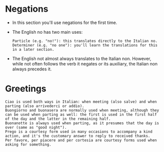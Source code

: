 # Negations

* In this section you'll use negations for the first time.

* The English no has two main uses:

      Particle (e.g. "no!"): this translates directly to the Italian no.
      Determiner (e.g. "no one"): you'll learn the translations for this in a later section.

* The English not almost always translates to the Italian non. However, while not often follows the verb it negates or its auxiliary, the Italian non always precedes it.

# Greetings

    Ciao is used both ways in Italian: when meeting (also salve) and when parting (also arrivederci or addio).
    Buongiorno and buonasera are normally used when meeting, although they can be used when parting as well: the first is used in the first half of the day and the latter in the remaining half.
    Buonanotte is always used when parting, as it presumes that the day is over (same as "good night").
    Prego is a courtesy form used in many occasions to accompany a kind action, and it's the customary answer to reply to received thanks.
    Per favore, per piacere and per cortesia are courtesy forms used when asking for something.

